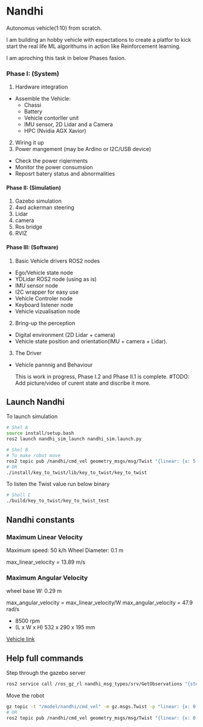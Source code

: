 # Nandhi

Autonomus vehicle(1:10) from scratch.

I am building an hobby vehicle with expectations to create a platfor to kick start the real life ML algorithums in action like Reinforcement learning.

I am aproching this task in below Phases fasion.

### Phase I: (System)

1. Hardware integration

- Assemble the Vehicle:
  - Chassi
  - Battery
  - Vehicle contorller unit
  - IMU sensor, 2D Lidar and a Camera
  - HPC (Nvidia AGX Xavior)

2. Wiring it up
3. Power mangement (may be Ardino or I2C/USB device)

- Check the power riqierments
- Monitor the power consumsion
- Reposrt batery status and abnormalities

#### Phase II: (Simulation)

1. Gazebo simulation
2. 4wd ackerman steering
3. Lidar
4. camera
5. Ros bridge
6. RVIZ

#### Phase III: (Software)

1. Basic Vehicle drivers ROS2 nodes

- Ego/Vehicle state node
- YDLidar ROS2 node (using as is)
- IMU sensor node
- I2C wrapper for easy use
- Vehicle Controler node
- Keyboard listener node
- Vehicle vizualisation node

2. Bring-up the perception

- Digital environment (2D Lidar + camera)
- Vehicle state position and orientation(IMU + camera + Lidar).

3. The Driver

- Vehicle pannnig and Behaviour

  This is work in progress, Phase I.2 and Phase II.1 is complete.
  #TODO: Add picture/video of curent state and discribe it more.

## Launch Nandhi

To launch simulation

```bash
# Shel A
source install/setup.bash
ros2 launch nandhi_sim_launch nandhi_sim.launch.py
```

```bash
# Shel B
# To make robot move
ros2 topic pub /nandhi/cmd_vel geometry_msgs/msg/Twist "{linear: {x: 5.0, y: 0.0, z: 0.0}, angular: {x: 0.0, y: 0.0, z: -0.22}}"
# OR
./install/key_to_twist/lib/key_to_twist/key_to_twist
```

To listen the Twist value run below binary

```bash
# Shell C
./build/key_to_twist/key_to_twist_test
```

## Nandhi constants

### Maximum Linear Velocity

Maximum speed: 50 k/h
Wheel Diameter: 0.1 m

max_linear_velocity = 13.89 m/s

### Maximum Angular Velocity

wheel base W: 0.29 m

max_angular_velocity = max_linear_velocity/W
max_angular_velocity = 47.9 rad/s

- 8500 rpm
- (L x W x H) 532 x 290 x 195 mm

[Vehicle link](https://www.conrad.de/de/p/reely-eraser-brushless-1-10-rc-modellauto-elektro-short-course-allradantrieb-4wd-100-rtr-2-4-ghz-inkl-akku-ladeger-1976297.html#productTechData)

## Help full commands

Step through the gazebo server

```bash
ros2 service call /ros_gz_rl nandhi_msg_types/srv/GetObservations "{step: true, multi_step: 500}"
```

Move the robot

```bash
gz topic -t "/model/nandhi/cmd_vel" -m gz.msgs.Twist -p "linear: {x: 0.5}, angular: {z: 0.1}"
# OR
ros2 topic pub /nandhi/cmd_vel geometry_msgs/msg/Twist "{linear: {x: 0.5}}"
```
